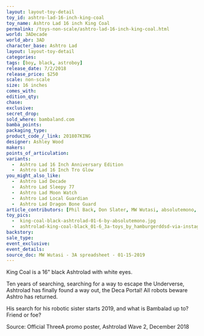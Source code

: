 ```yaml
---
layout: layout-toy-detail 
toy_id: ashtro-lad-16-inch-king-coal
toy_name: Ashtro Lad 16 inch King Coal
permalink: /toys-non-scale/ashtro-lad-16-inch-king-coal.html
world: 3ADecade
world_abr: 3AD
character_base: Ashtro Lad
layout: layout-toy-detail
categories: 
tags: [boy, black, astroboy]
release_date: 7/2/2018
release_price: $250 
scale: non-scale
size: 16 inches
comes_with: 
edition_qty: 
chase: 
exclusive: 
secret_drop: 
sold_where: bambaland.com
bamba_points: 
packaging_type: 
product_code_/_link: 201807KING
designer: Ashley Wood
makers: 
points_of_articulation: 
variants: 
  -  Ashtro Lad 16 Inch Anniversary Edition
  -  Ashtro Lad 16 Inch Tro Glow
you_might_also_like: 
  -  Ashtro Lad Decade
  -  Ashtro Lad Sleepy 77
  -  Ashtro Lad Moon Watch
  -  Ashtro Lad Local Guardian
  -  Ashtro Lad Dragon Bone Guard
article_contributors: [Phil Back, Don Slater, MW Wutasi, absolutemono, hamburgerddsdm]
toy_pics: 
  -  king-coal-black-ashtrolad-01-6-by-absolutemono.jpg
  -  ashtrolad-king-coal-black_01-6_3a-toys_by_hamburgerddsd-via-instagram.jpg
backstory: 
sale_type: 
event_exclusive: 
event_details: 
source_doc: MW Wutasi - 3A spreadsheet - 01-15-2019
---
```

King Coal is a 16" black Ashtrolad with white eyes.

Ten years of searching, searching for a way to escape the Underverse, Ashtrolad has finally found a way out, the Deca Portal! All robots beware Ashtro has returned.

His search for his robotic sister starts 2019, and what is Bambalad up to? Friend or foe?

Source: Official ThreeA promo poster, Ashtrolad Wave 2, December 2018